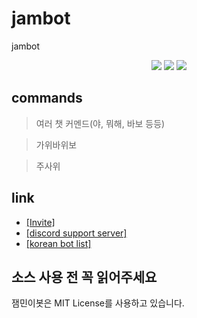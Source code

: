 # jambot
jambot
<div align="center">
  <a href="https://koreanbots.dev/bots/921424724729397318" target="_blank"><img src="https://koreanbots.dev/api/widget/bots/status/921424724729397318.svg?scale=1.0"></a>
  <a href="https://koreanbots.dev/bots/921424724729397318" target="_blank"><img src="https://koreanbots.dev/api/widget/bots/servers/921424724729397318.svg?scale=1.0"></a>
  <a href="https://koreanbots.dev/bots/921424724729397318/vote" target="_blank"><img src="https://koreanbots.dev/api/widget/bots/votes/921424724729397318.svg?scale=1.0"></a>
</div>  

## commands

> 여러 챗 커멘드(야, 뭐해, 바보 등등)  

> 가위바위보  

> 주사위  


## link
- [[Invite]](http://invite.jambot.kro.kr) 
- [[discord support server]](https://discord.gg/B6MjFDjz23)
- [[korean bot list]](https://koreanbots.dev/bots/921424724729397318)

## 소스 사용 전 꼭 읽어주세요   
잼민이봇은 MIT License를 사용하고 있습니다.

